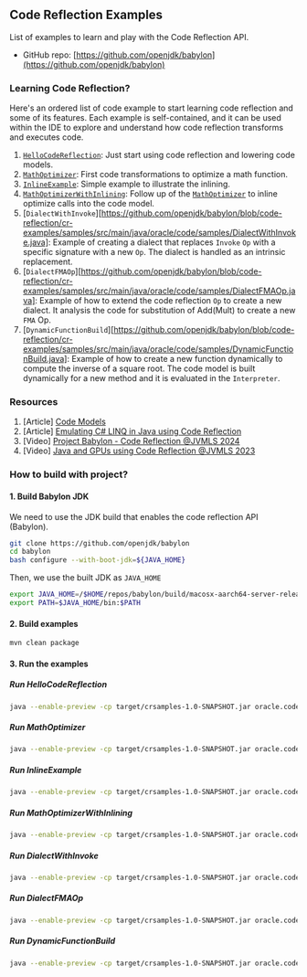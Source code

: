 ## Code Reflection Examples

List of examples to learn and play with the Code Reflection API.

- GitHub repo: [https://github.com/openjdk/babylon](https://github.com/openjdk/babylon)

### Learning Code Reflection?

Here's an ordered list of code example to start learning code reflection and some of its features.
Each example is self-contained, and it can be used within the IDE to explore and understand how code reflection
transforms and executes code.

1. [`HelloCodeReflection`](https://github.com/openjdk/babylon/blob/code-reflection/cr-examples/samples/src/main/java/oracle/code/samples/HelloCodeReflection.java): Just start using code reflection and lowering code models.
2. [`MathOptimizer`](https://github.com/openjdk/babylon/blob/code-reflection/cr-examples/samples/src/main/java/oracle/code/samples/MathOptimizer.java): First code transformations to optimize a math function.
3. [`InlineExample`](https://github.com/openjdk/babylon/blob/code-reflection/cr-examples/samples/src/main/java/oracle/code/samples/InliningExample.java): Simple example to illustrate the inlining.
4. [`MathOptimizerWithInlining`](https://github.com/openjdk/babylon/blob/code-reflection/cr-examples/samples/src/main/java/oracle/code/samples/MathOptimizerWithInlining.java): Follow up of the [`MathOptimizer`](https://github.com/openjdk/babylon/blob/code-reflection/cr-examples/samples/src/main/java/oracle/code/samples/MathOptimizer.java) to inline optimize calls into the code model.
6. [`DialectWithInvoke`][https://github.com/openjdk/babylon/blob/code-reflection/cr-examples/samples/src/main/java/oracle/code/samples/DialectWithInvoke.java]: 
Example of creating a dialect that replaces `Invoke` `Op` with a specific signature with a new `Op`. The dialect is handled as an intrinsic replacement. 
6. [`DialectFMAOp`][https://github.com/openjdk/babylon/blob/code-reflection/cr-examples/samples/src/main/java/oracle/code/samples/DialectFMAOp.java]: Example of how to extend the code reflection `Op` to create a new dialect. It analysis the code for substitution of Add(Mult) to create a new `FMA` Op.
7. [`DynamicFunctionBuild`][https://github.com/openjdk/babylon/blob/code-reflection/cr-examples/samples/src/main/java/oracle/code/samples/DynamicFunctionBuild.java]: Example of how to create a new function dynamically to compute the inverse of a square root. The code model is built dynamically for a new method and it is evaluated in the `Interpreter`.

### Resources

1. [Article] [Code Models](https://openjdk.org/projects/babylon/articles/code-models)
2. [Article] [Emulating C# LINQ in Java using Code Reflection
   ](https://openjdk.org/projects/babylon/articles/linq)
3. [Video] [Project Babylon - Code Reflection @JVMLS 2024](https://www.youtube.com/watch?v=6c0DB2kwF_Q)
4. [Video] [Java and GPUs using Code Reflection @JVMLS 2023](https://www.youtube.com/watch?v=lbKBu3lTftc)

### How to build with project?

#### 1. Build Babylon JDK

We need to use the JDK build that enables the code reflection API (Babylon).

```bash
git clone https://github.com/openjdk/babylon
cd babylon
bash configure --with-boot-jdk=${JAVA_HOME}
```

Then, we use the built JDK as `JAVA_HOME`

```bash
export JAVA_HOME=/$HOME/repos/babylon/build/macosx-aarch64-server-release/jdk/
export PATH=$JAVA_HOME/bin:$PATH
```

#### 2. Build examples

```bash
mvn clean package
```

#### 3. Run the examples


##### Run HelloCodeReflection

```bash
java --enable-preview -cp target/crsamples-1.0-SNAPSHOT.jar oracle.code.samples.HelloCodeReflection
```

##### Run MathOptimizer

```bash
java --enable-preview -cp target/crsamples-1.0-SNAPSHOT.jar oracle.code.samples.MathOptimizer
```

##### Run InlineExample

```bash
java --enable-preview -cp target/crsamples-1.0-SNAPSHOT.jar oracle.code.samples.InlineExample
```

##### Run MathOptimizerWithInlining

```bash
java --enable-preview -cp target/crsamples-1.0-SNAPSHOT.jar oracle.code.samples.MathOptimizerWithInlining
```

##### Run DialectWithInvoke

```bash
java --enable-preview -cp target/crsamples-1.0-SNAPSHOT.jar oracle.code.samples.DialectWithInvoke
```

##### Run DialectFMAOp

```bash
java --enable-preview -cp target/crsamples-1.0-SNAPSHOT.jar oracle.code.samples.DialectFMAOp
```

##### Run DynamicFunctionBuild

```bash
java --enable-preview -cp target/crsamples-1.0-SNAPSHOT.jar oracle.code.samples.DynamicFunctionBuild
```